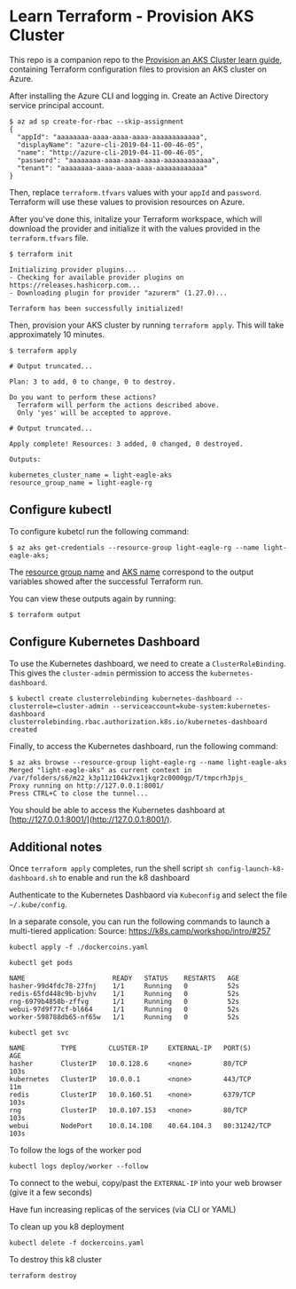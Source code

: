 # Learn Terraform - Provision AKS Cluster

This repo is a companion repo to the [Provision an AKS Cluster learn guide](https://learn.hashicorp.com/terraform/kubernetes/provision-aks-cluster), containing
Terraform configuration files to provision an AKS cluster on
Azure.

After installing the Azure CLI and logging in. Create an Active Directory service
principal account.

```shell
$ az ad sp create-for-rbac --skip-assignment
{
  "appId": "aaaaaaaa-aaaa-aaaa-aaaa-aaaaaaaaaaaa",
  "displayName": "azure-cli-2019-04-11-00-46-05",
  "name": "http://azure-cli-2019-04-11-00-46-05",
  "password": "aaaaaaaa-aaaa-aaaa-aaaa-aaaaaaaaaaaa",
  "tenant": "aaaaaaaa-aaaa-aaaa-aaaa-aaaaaaaaaaaa"
}
```

Then, replace `terraform.tfvars` values with your `appId` and `password`. 
Terraform will use these values to provision resources on Azure.

After you've done this, initalize your Terraform workspace, which will download 
the provider and initialize it with the values provided in the `terraform.tfvars` file.

```shell
$ terraform init

Initializing provider plugins...
- Checking for available provider plugins on https://releases.hashicorp.com...
- Downloading plugin for provider "azurerm" (1.27.0)...

Terraform has been successfully initialized!
```


Then, provision your AKS cluster by running `terraform apply`. This will 
take approximately 10 minutes.

```shell
$ terraform apply

# Output truncated...

Plan: 3 to add, 0 to change, 0 to destroy.

Do you want to perform these actions?
  Terraform will perform the actions described above.
  Only 'yes' will be accepted to approve.

# Output truncated...

Apply complete! Resources: 3 added, 0 changed, 0 destroyed.

Outputs:

kubernetes_cluster_name = light-eagle-aks
resource_group_name = light-eagle-rg
```

## Configure kubectl

To configure kubetcl run the following command:

```shell
$ az aks get-credentials --resource-group light-eagle-rg --name light-eagle-aks;
```

The
[resource group name](https://github.com/hashicorp/learn-terraform-provision-aks-cluster/blob/master/aks-cluster.tf#L16)
and [AKS name](https://github.com/hashicorp/learn-terraform-provision-aks-cluster/blob/master/aks-cluster.tf#L25)
 correspond to the output variables showed after the successful Terraform run.

You can view these outputs again by running:

```shell
$ terraform output
```

## Configure Kubernetes Dashboard

To use the Kubernetes dashboard, we need to create a `ClusterRoleBinding`. This
gives the `cluster-admin` permission to access the `kubernetes-dashboard`.

```shell
$ kubectl create clusterrolebinding kubernetes-dashboard --clusterrole=cluster-admin --serviceaccount=kube-system:kubernetes-dashboard
clusterrolebinding.rbac.authorization.k8s.io/kubernetes-dashboard created
```

Finally, to access the Kubernetes dashboard, run the following command:

```shell
$ az aks browse --resource-group light-eagle-rg --name light-eagle-aks
Merged "light-eagle-aks" as current context in /var/folders/s6/m22_k3p11z104k2vx1jkqr2c0000gp/T/tmpcrh3pjs_
Proxy running on http://127.0.0.1:8001/
Press CTRL+C to close the tunnel...
```

 You should be able to access the Kubernetes dashboard at [http://127.0.0.1:8001/](http://127.0.0.1:8001/).

## Additional notes

Once `terraform apply` completes, run the shell script `sh config-launch-k8-dashboard.sh` to enable and run the k8 dashboard

Authenticate to the Kubernetes Dashbaord via `Kubeconfig` and select the file `~/.kube/config`.

In a separate console, you can run the following commands to launch a multi-tiered application:
Source: https://k8s.camp/workshop/intro/#257

```shell
kubectl apply -f ./dockercoins.yaml

kubectl get pods

NAME                      READY   STATUS    RESTARTS   AGE
hasher-99d4fdc78-27fnj    1/1     Running   0          52s
redis-65fd448c9b-bjvhv    1/1     Running   0          52s
rng-6979b4858b-zffvg      1/1     Running   0          52s
webui-97d9f77cf-bl664     1/1     Running   0          52s
worker-598788db65-nf65w   1/1     Running   0          52s

kubectl get svc

NAME         TYPE        CLUSTER-IP     EXTERNAL-IP   PORT(S)        AGE
hasher       ClusterIP   10.0.128.6     <none>        80/TCP         103s
kubernetes   ClusterIP   10.0.0.1       <none>        443/TCP        11m
redis        ClusterIP   10.0.160.51    <none>        6379/TCP       103s
rng          ClusterIP   10.0.107.153   <none>        80/TCP         103s
webui        NodePort    10.0.14.108    40.64.104.3   80:31242/TCP   103s
```

To follow the logs of the worker pod

`kubectl logs deploy/worker --follow`


To connect to the webui, copy/past the `EXTERNAL-IP` into your web browser (give it a few seconds)

Have fun increasing replicas of the services (via CLI or YAML)

To clean up you k8 deployment

`kubectl delete -f dockercoins.yaml`

To destroy this k8 cluster

`terraform destroy`